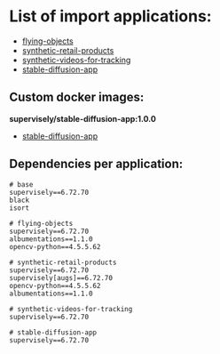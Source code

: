 # List of import applications:

- [flying-objects](https://github.com/supervisely-ecosystem/flying-objects)
- [synthetic-retail-products](https://github.com/supervisely-ecosystem/synthetic-retail-products)
- [synthetic-videos-for-tracking](https://github.com/supervisely-ecosystem/synthetic-videos-for-tracking)
- [stable-diffusion-app](https://github.com/supervisely-ecosystem/stable-diffusion-app)

## Custom docker images:

**supervisely/stable-diffusion-app:1.0.0**

- [stable-diffusion-app](https://github.com/supervisely-ecosystem/stable-diffusion-app)

## Dependencies per application:

```text
# base
supervisely==6.72.70
black
isort

# flying-objects
supervisely==6.72.70
albumentations==1.1.0
opencv-python==4.5.5.62

# synthetic-retail-products
supervisely==6.72.70
supervisely[augs]==6.72.70
opencv-python==4.5.5.62
albumentations==1.1.0

# synthetic-videos-for-tracking
supervisely==6.72.70

# stable-diffusion-app
supervisely==6.72.70
``````